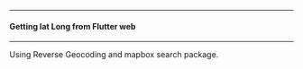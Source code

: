 --------------------
#### Getting lat Long from Flutter web
-------------------


Using Reverse Geocoding and mapbox search package.
